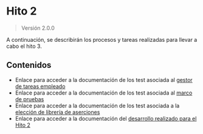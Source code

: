# Hito 2

> Versión 2.0.0

A continuación, se describirán los procesos y tareas realizadas para llevar a cabo el hito 3.

## Contenidos

- Enlace para acceder a la documentación de los test asociada al [gestor de tareas empleado](hito2-1.md)
- Enlace para acceder a la documentación de los test asociada al [marco de pruebas](hito2-2.md)
- Enlace para acceder a la documentación de los test asociada a la [elección de librería de aserciones](hito2-3.md)
- Enlace para acceder a la documentación del [desarrollo realizado para el Hito 2](hito2-4.md)